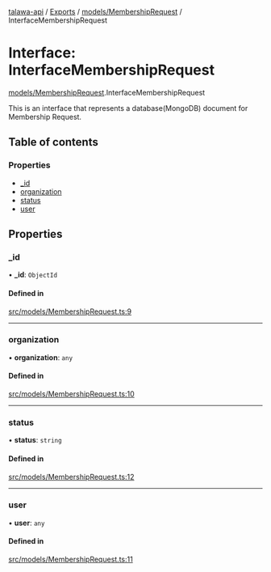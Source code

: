 [talawa-api](../README.md) / [Exports](../modules.md) / [models/MembershipRequest](../modules/models_MembershipRequest.md) / InterfaceMembershipRequest

# Interface: InterfaceMembershipRequest

[models/MembershipRequest](../modules/models_MembershipRequest.md).InterfaceMembershipRequest

This is an interface that represents a database(MongoDB) document for Membership Request.

## Table of contents

### Properties

- [\_id](models_MembershipRequest.InterfaceMembershipRequest.md#_id)
- [organization](models_MembershipRequest.InterfaceMembershipRequest.md#organization)
- [status](models_MembershipRequest.InterfaceMembershipRequest.md#status)
- [user](models_MembershipRequest.InterfaceMembershipRequest.md#user)

## Properties

### \_id

• **\_id**: `ObjectId`

#### Defined in

[src/models/MembershipRequest.ts:9](https://github.com/PalisadoesFoundation/talawa-api/blob/0763f35/src/models/MembershipRequest.ts#L9)

___

### organization

• **organization**: `any`

#### Defined in

[src/models/MembershipRequest.ts:10](https://github.com/PalisadoesFoundation/talawa-api/blob/0763f35/src/models/MembershipRequest.ts#L10)

___

### status

• **status**: `string`

#### Defined in

[src/models/MembershipRequest.ts:12](https://github.com/PalisadoesFoundation/talawa-api/blob/0763f35/src/models/MembershipRequest.ts#L12)

___

### user

• **user**: `any`

#### Defined in

[src/models/MembershipRequest.ts:11](https://github.com/PalisadoesFoundation/talawa-api/blob/0763f35/src/models/MembershipRequest.ts#L11)
